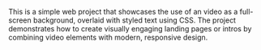 This is a simple web project that showcases the use of an video as a full-screen background, overlaid with styled text using CSS. The project demonstrates how to create visually engaging landing pages or intros by combining video elements with modern, responsive design. 